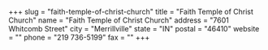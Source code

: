 +++
slug = "faith-temple-of-christ-church"
title = "Faith Temple of Christ Church"
name = "Faith Temple of Christ Church"
address = "7601 Whitcomb Street"
city = "Merrillville"
state = "IN"
postal = "46410"
website = ""
phone = "219 736-5199"
fax = ""
+++
